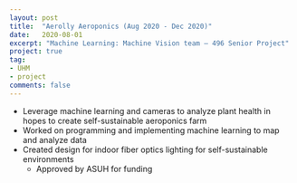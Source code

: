 ```yaml
---
layout: post
title:  "Aerolly Aeroponics (Aug 2020 - Dec 2020)"
date:   2020-08-01
excerpt: "Machine Learning: Machine Vision team – 496 Senior Project"
project: true
tag:
- UHM
- project
comments: false
---
```


* Leverage machine learning and cameras to analyze plant health in hopes to create self-sustainable aeroponics farm
* Worked on programming and implementing machine learning to map and analyze data
* Created design for indoor fiber optics lighting for self-sustainable environments
  * Approved by ASUH for funding